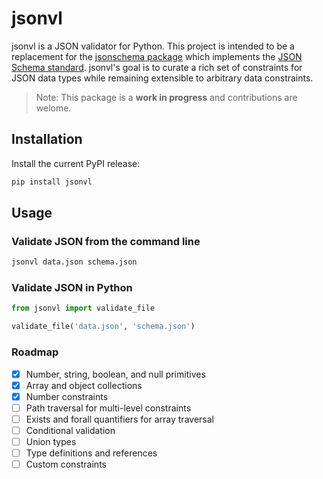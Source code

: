 # jsonvl

jsonvl is a JSON validator for Python. This project is intended to be a replacement for the [jsonschema package](https://pypi.org/project/jsonschema/) which implements the [JSON Schema standard](https://json-schema.org/). jsonvl's goal is to curate a rich set of constraints for JSON data types while remaining extensible to arbitrary data constraints.

> Note: This package is a **work in progress** and contributions are welome.

## Installation

Install the current PyPI release:

```bash
pip install jsonvl
```

## Usage

### Validate JSON from the command line

```bash
jsonvl data.json schema.json
```

### Validate JSON in Python

```python
from jsonvl import validate_file

validate_file('data.json', 'schema.json')
```

### Roadmap

- [x] Number, string, boolean, and null primitives
- [x] Array and object collections
- [x] Number constraints
- [ ] Path traversal for multi-level constraints
- [ ] Exists and forall quantifiers for array traversal
- [ ] Conditional validation
- [ ] Union types
- [ ] Type definitions and references
- [ ] Custom constraints
